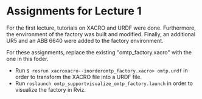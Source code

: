 # Assignments for Lecture 1

For the first lecture, tutorials on XACRO and URDF were done. Furthermore, the environment of the factory was built and modified. Finally, an additional UR5 and an ABB 6640 were added to the factory environment.

For these assignments, replace the existing "omtp_factory.xacro" with the one in this foder.

* Run `$ rosrun xacroxacro--inorderomtp_factory.xacro> omtp.urdf` in order to transform the XACRO file into a URDF file.
* Run `roslaunch omtp_supportvisualize_omtp_factory.launch` in order to visualize the factory in Rviz.

